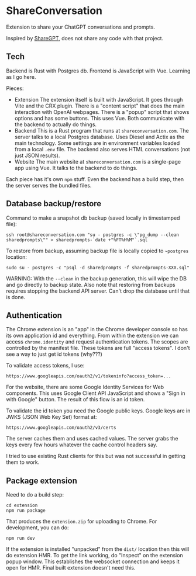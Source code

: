 # ShareConversation

Extension to share your ChatGPT conversations and prompts.

Inspired by [ShareGPT](https://github.com/domeccleston/sharegpt), does not share
any code with that project.

## Tech

Backend is Rust with Postgres db. Frontend is JavaScript with Vue. Learning as I go here.

Pieces:
* Extension
    The extension itself is built with JavaScript. It goes through Vite and the CRX plugin. There is
    a "content script" that does the main interaction with OpenAI webpages. There is a "popup" script
    that shows options and has some buttons. This uses Vue. Both communicate with the backend to actually
    do things.
* Backend
    This is a Rust program that runs at `shareconversation.com`. The server talks to a local Postgres database.
    Uses Diesel and Actix as the main technology. Some settings are in environment variables loaded from
    a local `.env` file. The backend also serves HTML conversations (not just JSON results).
* Website
    The main website at `shareconversation.com` is a single-page app using Vue. It talks to the backend
    to do things.

Each piece has it's own `npm` stuff. Even the backend has a build step, then the server serves the bundled
files.

## Database backup/restore

Command to make a snapshot db backup (saved locally in timestamped file):

    ssh root@shareconversation.com "su - postgres -c \"pg_dump --clean sharedprompts\"" > sharedprompts-`date +"%FT%H%M"`.sql

To restore from backup, assuming backup file is locally copied to `~postgres`
location:

    sudo su - postgres -c "psql -d sharedprompts -f sharedprompts-XXX.sql"

WARNING: With the `--clean` in the backup generation, this will wipe the DB and
go directly to backup state. Also note that restoring from backups requires
stopping the backend API server. Can't drop the database until that is done.

## Authentication

The Chrome extension is an "app" in the Chrome developer console so has its own
application id and everything. From within the extension we can access
`chrome.identity` and request authentication tokens. The scopes are controlled
by the manifest file. These tokens are full "access tokens". I don't see a way
to just get id tokens (why???)

To validate access tokens, I use:

    https://www.googleapis.com/oauth2/v1/tokeninfo?access_token=...

For the website, there are some Google Identity Services for Web components.
This uses Google Client API JavaScript and shows a "Sign in with Google" button.
The result of this flow is an id token.

To validate the id token you need the Google public keys. Google keys are in
JWKS (JSON Web Key Set) format at:

    https://www.googleapis.com/oauth2/v3/certs

The server caches them and uses cached values. The server grabs the keys every
few hours whatever the cache control headers say.

I tried to use existing Rust clients for this but was not successful in getting
them to work.

## Package extension

Need to do a build step:

    cd extension
    npm run package

That produces the `extension.zip` for uploading to Chrome. For development, you can
do:

    npm run dev

If the extension is installed "unpacked" from the `dist/` location then this will do
extension HMR. To get the link working, do "Inspect" on the extension popup window.
This establishes the websocket connection and keeps it open for HMR. Final built
extension doesn't need this.

